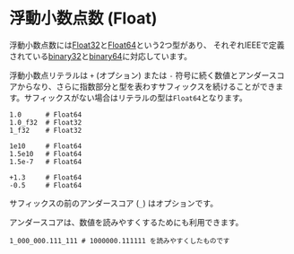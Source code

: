 # 浮動小数点数 (Float)

浮動小数点数には[Float32](http://crystal-lang.org/api/Float32.html)と[Float64](http://crystal-lang.org/api/Float64.html)という2つ型があり、
それぞれIEEEで定義されている[binary32](http://en.wikipedia.org/wiki/Single_precision_floating-point_format)と[binary64](http://en.wikipedia.org/wiki/Double_precision_floating-point_format)に対応しています。

浮動小数点リテラルは `+` (オプション) または `-` 符号に続く数値とアンダースコアからなり、さらに指数部分と型を表わすサフィックスを続けることができます。サフィックスがない場合はリテラルの型は`Float64`となります。

```crystal
1.0      # Float64
1.0_f32  # Float32
1_f32    # Float32

1e10     # Float64
1.5e10   # Float64
1.5e-7   # Float64

+1.3     # Float64
-0.5     # Float64
```

サフィックスの前のアンダースコア (`_`) はオプションです。

アンダースコアは、数値を読みやすくするためにも利用できます。

```crystal
1_000_000.111_111 # 1000000.111111 を読みやすくしたものです
```

